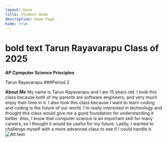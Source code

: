 ```yaml
---
layout: base
title: Student Home 
description: Home Page
hide: true
---
```


# **bold text** Tarun Rayavarapu Class of 2025

**AP Cpmputer Science Principles**

</h4>Tarun Rayavarapu</h4>
###Period 2

**About Me**
My name is Tarun Rayavarapu and I am 15 years old. I took this class because both of my parents are software engineers, and very much enjoy their time in it. I also took this class because I want to learn coding and coding is the future of our world. I'm really interested in technology and thought this class would give me a good foundation for understanding it better. Also, I know that computer science is an important skill for many careers, so I thought it would be useful for my future. Lastly, I wanted to challenge myself with a more advanced class to see if I could handle it.
![Alt text](https://i.insider.com/601441dd6dfbe10018e00c25?width=1136&format=jpeg)


